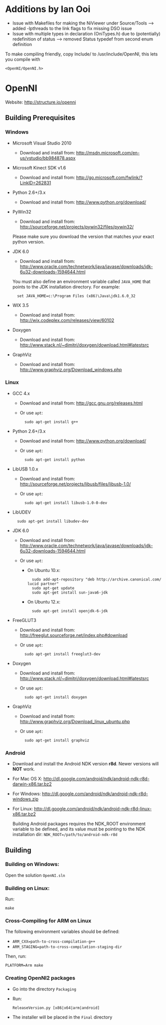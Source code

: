 # Additions by Ian Ooi
- Issue with Makefiles for making the NiViewer under Source/Tools
--> added -lpthreads to the link flags to fix missing DSO issue
- Issue with multiple types in declaration (OniTypes.h) due to (potentially) redefinition of status
--> removed Status typedef from second enum definition

To make compiling friendly, copy Include/ to /usr/include/OpenNI, this lets you compile with 

    <OpenNI/OpenNI.h>

# OpenNI


Website: http://structure.io/openni

## Building Prerequisites

### Windows

- Microsoft Visual Studio 2010

    - Download and install from: http://msdn.microsoft.com/en-us/vstudio/bb984878.aspx

- Microsoft Kinect SDK v1.6

    - Download and install from: http://go.microsoft.com/fwlink/?LinkID=262831

- Python 2.6+/3.x

    - Download and install from: http://www.python.org/download/

- PyWin32

    - Download and install from: http://sourceforge.net/projects/pywin32/files/pywin32/
    
    Please make sure you download the version that matches your exact python version.

- JDK 6.0

    - Download and install from: http://www.oracle.com/technetwork/java/javase/downloads/jdk-6u32-downloads-1594644.html
    
    You must also define an environment variable called `JAVA_HOME` that points to the JDK installation directory. For example:

    	set JAVA_HOME=c:\Program Files (x86)\Java\jdk1.6.0_32

- WIX 3.5

    - Download and install from: http://wix.codeplex.com/releases/view/60102

- Doxygen

    - Download and install from: http://www.stack.nl/~dimitri/doxygen/download.html#latestsrc

- GraphViz

    - Download and install from: http://www.graphviz.org/Download_windows.php

### Linux

- GCC 4.x

	- Download and install from: http://gcc.gnu.org/releases.html

    - Or use `apt`:
    	
	    	sudo apt-get install g++

- Python 2.6+/3.x

    - Download and install from: http://www.python.org/download/

    - Or use `apt`:

	    	sudo apt-get install python

- LibUSB 1.0.x

    - Download and install from: http://sourceforge.net/projects/libusb/files/libusb-1.0/

    - Or use `apt`:

	    	sudo apt-get install libusb-1.0-0-dev

- LibUDEV

		sudo apt-get install libudev-dev

- JDK 6.0

    - Download and install from: http://www.oracle.com/technetwork/java/javase/downloads/jdk-6u32-downloads-1594644.html

    - Or use `apt`:
    
    	- On Ubuntu 10.x:

				sudo add-apt-repository "deb http://archive.canonical.com/ lucid partner"
				sudo apt-get update
				sudo apt-get install sun-java6-jdk

    	- On Ubuntu 12.x:

				sudo apt-get install openjdk-6-jdk

- FreeGLUT3

    - Download and install from: http://freeglut.sourceforge.net/index.php#download

    - Or use `apt`:

	    	sudo apt-get install freeglut3-dev

- Doxygen

    - Download and install from: http://www.stack.nl/~dimitri/doxygen/download.html#latestsrc

    - Or use `apt`:
    
    		sudo apt-get install doxygen

- GraphViz

    - Download and install from: http://www.graphviz.org/Download_linux_ubuntu.php

    - Or use `apt`:
    
    		sudo apt-get install graphviz

### Android

- Download and install the Android NDK version **r8d**. Newer versions will **NOT** work.

- For Mac OS X: http://dl.google.com/android/ndk/android-ndk-r8d-darwin-x86.tar.bz2
- For Windows:  http://dl.google.com/android/ndk/android-ndk-r8d-windows.zip
- For Linux:    http://dl.google.com/android/ndk/android-ndk-r8d-linux-x86.tar.bz2

    Building Android packages requires the NDK_ROOT environment variable to be defined, and its value must be pointing to the NDK installation dir: `NDK_ROOT=/path/to/android-ndk-r8d`

## Building

### Building on Windows:

  Open the solution `OpenNI.sln`

### Building on Linux:

  Run:

	make

### Cross-Compiling for ARM on Linux

  The following environment variables should be defined:

- `ARM_CXX=path-to-cross-compilation-g++`
- `ARM_STAGING=path-to-cross-compilation-staging-dir`

Then, run:

	PLATFORM=Arm make

### Creating OpenNI2 packages

  - Go into the directory `Packaging`
  - Run:

		ReleaseVersion.py [x86|x64|arm|android]

  - The installer will be placed in the `Final` directory
